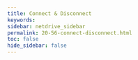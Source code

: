 ```yaml
---
title: Connect & Disconnect
keywords:
sidebar: netdrive_sidebar
permalink: 20-56-connect-disconnect.html
toc: false
hide_sidebar: false
---
```


